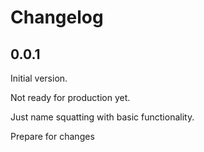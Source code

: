 # Changelog

## 0.0.1

Initial version.

Not ready for production yet.

Just name squatting with basic functionality.

Prepare for changes

